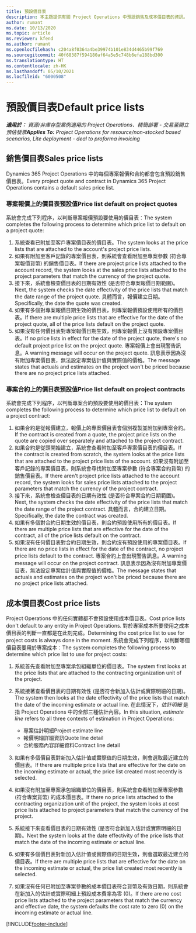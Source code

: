 ```yaml
---
title: 預設價目表
description: 本主題提供有關 Project Operations 中預設銷售及成本價目表的資訊。
author: rumant
ms.date: 10/13/2020
ms.topic: article
ms.reviewer: kfend
ms.author: rumant
ms.openlocfilehash: c204a8f0364a4be39974b101e834d4465b99f769
ms.sourcegitcommit: 40f68387f594180af64a5e5c748b6efa188bd300
ms.translationtype: HT
ms.contentlocale: zh-HK
ms.lasthandoff: 05/10/2021
ms.locfileid: "6000508"
---
```

# <a name="default-price-lists"></a><span data-ttu-id="8e5c6-103">預設價目表</span><span class="sxs-lookup"><span data-stu-id="8e5c6-103">Default price lists</span></span>

<span data-ttu-id="8e5c6-104">_**適用於：** 資源/非庫存型案例適用的 Project Operations、精簡部署 - 交易至開立預估發票_</span><span class="sxs-lookup"><span data-stu-id="8e5c6-104">_**Applies To:** Project Operations for resource/non-stocked based scenarios, Lite deployment - deal to proforma invoicing_</span></span>

## <a name="sales-price-lists"></a><span data-ttu-id="8e5c6-105">銷售價目表</span><span class="sxs-lookup"><span data-stu-id="8e5c6-105">Sales price lists</span></span>

<span data-ttu-id="8e5c6-106">Dynamics 365 Project Operations 中的每個專案報價和合約都會包含預設銷售價目表。</span><span class="sxs-lookup"><span data-stu-id="8e5c6-106">Every project quote and contract in Dynamics 365 Project Operations contains a default sales price list.</span></span> 

### <a name="price-list-default-on-project-quotes"></a><span data-ttu-id="8e5c6-107">專案報價上的價目表預設值</span><span class="sxs-lookup"><span data-stu-id="8e5c6-107">Price list default on project quotes</span></span>
<span data-ttu-id="8e5c6-108">系統會完成下列程序，以判斷專案報價預設要使用的價目表：</span><span class="sxs-lookup"><span data-stu-id="8e5c6-108">The system completes the following process to determine which price list to default on a project quote:</span></span>

1. <span data-ttu-id="8e5c6-109">系統查看已附加至客戶專案價目表的價目表。</span><span class="sxs-lookup"><span data-stu-id="8e5c6-109">The system looks at the price lists that are attached to the account's project price lists.</span></span> 
2. <span data-ttu-id="8e5c6-110">如果有附加至客戶記錄的專案價目表，則系統會查看附加至專案參數 (符合專案報價貨幣) 的銷售價目表。</span><span class="sxs-lookup"><span data-stu-id="8e5c6-110">If there are project price lists attached to the account record, the system looks at the sales price lists attached to the project parameters that match the currency of the project quote.</span></span>
3. <span data-ttu-id="8e5c6-111">接下來，系統會檢查價目表的日期有效性 (是否符合專案報價日期範圍)。</span><span class="sxs-lookup"><span data-stu-id="8e5c6-111">Next, the system checks the date effectivity of the price lists that match the date range of the project quote.</span></span> <span data-ttu-id="8e5c6-112">具體而言，報價建立日期。</span><span class="sxs-lookup"><span data-stu-id="8e5c6-112">Specifically, the date the quote was created.</span></span>
4. <span data-ttu-id="8e5c6-113">如果有多個對專案報價日期生效的價目表，則專案報價預設使用所有的價目表。</span><span class="sxs-lookup"><span data-stu-id="8e5c6-113">If there are multiple price lists that are effective for the date of the project quote, all of the price lists default on the project quote.</span></span>
5. <span data-ttu-id="8e5c6-114">如果沒有任何價目表對專案報價日期生效，則專案報價上沒有預設專案價目表。</span><span class="sxs-lookup"><span data-stu-id="8e5c6-114">If no price lists in effect for the date of the project quote, there's no default project price list on the project quote.</span></span> <span data-ttu-id="8e5c6-115">專案報價上會出現警告訊息。</span><span class="sxs-lookup"><span data-stu-id="8e5c6-115">A warning message will occur on the project quote.</span></span> <span data-ttu-id="8e5c6-116">訊息表示因為沒有附加專案價目表，無法設定專案估計值與實際值的價格。</span><span class="sxs-lookup"><span data-stu-id="8e5c6-116">The message states that actuals and estimates on the project won't be priced because there are no project price lists attached.</span></span>

### <a name="price-list-default-on-project-contracts"></a><span data-ttu-id="8e5c6-117">專案合約上的價目表預設值</span><span class="sxs-lookup"><span data-stu-id="8e5c6-117">Price list default on project contracts</span></span> 
<span data-ttu-id="8e5c6-118">系統會完成下列程序，以判斷專案合約預設要使用的價目表：</span><span class="sxs-lookup"><span data-stu-id="8e5c6-118">The system completes the following process to determine which price list to default on a project contract:</span></span>

1. <span data-ttu-id="8e5c6-119">如果合約是從報價建立，報價上的專案價目表會個別複製並附加到專案合約。</span><span class="sxs-lookup"><span data-stu-id="8e5c6-119">If the contract is created from a quote, the project price lists on the quote are copied over separately and attached to the project contract.</span></span>
2. <span data-ttu-id="8e5c6-120">如果合約是從頭開始建立，系統會查看附加至客戶專案價目表的價目表。</span><span class="sxs-lookup"><span data-stu-id="8e5c6-120">If the contract is created from scratch, the system looks at the price lists that are attached to the project price lists of the account.</span></span> <span data-ttu-id="8e5c6-121">如果沒有附加至客戶記錄的專案價目表，則系統會尋找附加至專案參數 (符合專案合約貨幣) 的銷售價目表。</span><span class="sxs-lookup"><span data-stu-id="8e5c6-121">If there aren't project price lists attached to the account record, the system looks for sales price lists attached to the project parameters that match the currency of the project contract.</span></span>
4. <span data-ttu-id="8e5c6-122">接下來，系統會檢查價目表的日期有效性 (是否符合專案合約日期範圍)。</span><span class="sxs-lookup"><span data-stu-id="8e5c6-122">Next, the system checks the date effectivity of the price lists that match the date range of the project contract.</span></span> <span data-ttu-id="8e5c6-123">具體而言，合約建立日期。</span><span class="sxs-lookup"><span data-stu-id="8e5c6-123">Specifically, the date the contract was created.</span></span>
5. <span data-ttu-id="8e5c6-124">如果有多個對合約日期生效的價目表，則合約預設使用所有的價目表。</span><span class="sxs-lookup"><span data-stu-id="8e5c6-124">If there are multiple price lists that are effective for the date of the contract, all of the price lists default on the contract.</span></span>
6. <span data-ttu-id="8e5c6-125">如果沒有任何價目表對合約日期生效，則合約沒有預設使用的專案價目表。</span><span class="sxs-lookup"><span data-stu-id="8e5c6-125">If there are no price lists in effect for the date of the contract, no project price lists default to the contract.</span></span> <span data-ttu-id="8e5c6-126">專案合約上會出現警告訊息。</span><span class="sxs-lookup"><span data-stu-id="8e5c6-126">A warning message will occur on the project contract.</span></span> <span data-ttu-id="8e5c6-127">訊息表示因為沒有附加專案價目表，無法設定專案估計值與實際值的價格。</span><span class="sxs-lookup"><span data-stu-id="8e5c6-127">The message states that actuals and estimates on the project won't be priced because there are no project price lists attached.</span></span>

## <a name="cost-price-lists"></a><span data-ttu-id="8e5c6-128">成本價目表</span><span class="sxs-lookup"><span data-stu-id="8e5c6-128">Cost price lists</span></span>

<span data-ttu-id="8e5c6-129">Project Operations 中的任何實體都不會預設使用成本價目表。</span><span class="sxs-lookup"><span data-stu-id="8e5c6-129">Cost price lists don't default to any entity in Project Operations.</span></span> <span data-ttu-id="8e5c6-130">對於專案成本所要使用之成本價目表的判斷一直都是在此刻完成。</span><span class="sxs-lookup"><span data-stu-id="8e5c6-130">Determining the cost price list to use for project costs is always done in the moment.</span></span> <span data-ttu-id="8e5c6-131">系統會完成下列程序，以判斷哪個價目表要用於專案成本：</span><span class="sxs-lookup"><span data-stu-id="8e5c6-131">The system completes the following process to determine which price list to use for project costs:</span></span>

1. <span data-ttu-id="8e5c6-132">系統首先查看附加至專案承包組織單位的價目表。</span><span class="sxs-lookup"><span data-stu-id="8e5c6-132">The system first looks at the price lists that are attached to the contracting organization unit of the project.</span></span>
2. <span data-ttu-id="8e5c6-133">系統接著查看價目表的日期有效性 (是否符合新加入估計或實際明細的日期)。</span><span class="sxs-lookup"><span data-stu-id="8e5c6-133">The system then looks at the date effectivity of the price lists that match the date of the incoming estimate or actual line.</span></span> <span data-ttu-id="8e5c6-134">在此情況下，*估計明細* 是指 Project Operations 中的全部三種估計內容。</span><span class="sxs-lookup"><span data-stu-id="8e5c6-134">In this situation, *estimate line* refers to all three contexts of estimation in Project Operations:</span></span>

    - <span data-ttu-id="8e5c6-135">專案估計明細</span><span class="sxs-lookup"><span data-stu-id="8e5c6-135">Project estimate line</span></span>
    - <span data-ttu-id="8e5c6-136">報價明細詳細資訊</span><span class="sxs-lookup"><span data-stu-id="8e5c6-136">Quote line detail</span></span>
    - <span data-ttu-id="8e5c6-137">合約服務內容詳細資料</span><span class="sxs-lookup"><span data-stu-id="8e5c6-137">Contract line detail</span></span>
  
3. <span data-ttu-id="8e5c6-138">如果有多個價目表對新加入估計值或實際值的日期生效，則會選取最近建立的價目表。</span><span class="sxs-lookup"><span data-stu-id="8e5c6-138">If there are multiple price lists that are effective for the date on the incoming estimate or actual, the price list created most recently is selected.</span></span>
4. <span data-ttu-id="8e5c6-139">如果沒有附加至專案承包組織單位的價目表，則系統會查看附加至專案參數 (符合專案貨幣) 的成本價目表。</span><span class="sxs-lookup"><span data-stu-id="8e5c6-139">If there no price lists attached to the contracting organization unit of the project, the system looks at cost price lists attached to project parameters that match the currency of the project.</span></span>
5. <span data-ttu-id="8e5c6-140">系統接下來查看價目表的日期有效性 (是否符合新加入估計或實際明細的日期)。</span><span class="sxs-lookup"><span data-stu-id="8e5c6-140">Next the system looks at the date effectivity of the price lists that match the date of the incoming estimate or actual line.</span></span> 
6. <span data-ttu-id="8e5c6-141">如果有多個價目表對新加入估計值或實際值的日期生效，則會選取最近建立的價目表。</span><span class="sxs-lookup"><span data-stu-id="8e5c6-141">If there are multiple price lists that are effective for the date on the incoming estimate or actual, the price list created most recently is selected.</span></span>
7. <span data-ttu-id="8e5c6-142">如果沒有任何已附加至專案參數的成本價目表符合貨幣及有效日期，則系統會在新加入的估計或實際明細上預設成本費率為零 (0)。</span><span class="sxs-lookup"><span data-stu-id="8e5c6-142">If there are no cost price lists attached to the project parameters that match the currency and effective date, the system defaults the cost rate to zero (0) on the incoming estimate or actual line.</span></span>


[!INCLUDE[footer-include](../includes/footer-banner.md)]